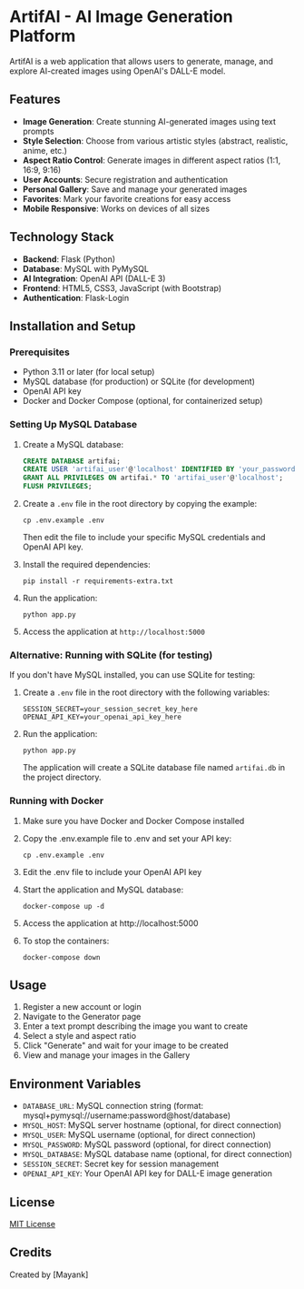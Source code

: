 # ArtifAI - AI Image Generation Platform

ArtifAI is a web application that allows users to generate, manage, and explore AI-created images using OpenAI's DALL-E model.

## Features

- **Image Generation**: Create stunning AI-generated images using text prompts
- **Style Selection**: Choose from various artistic styles (abstract, realistic, anime, etc.)
- **Aspect Ratio Control**: Generate images in different aspect ratios (1:1, 16:9, 9:16)
- **User Accounts**: Secure registration and authentication
- **Personal Gallery**: Save and manage your generated images
- **Favorites**: Mark your favorite creations for easy access
- **Mobile Responsive**: Works on devices of all sizes

## Technology Stack

- **Backend**: Flask (Python)
- **Database**: MySQL with PyMySQL
- **AI Integration**: OpenAI API (DALL-E 3)
- **Frontend**: HTML5, CSS3, JavaScript (with Bootstrap)
- **Authentication**: Flask-Login

## Installation and Setup

### Prerequisites

- Python 3.11 or later (for local setup)
- MySQL database (for production) or SQLite (for development)
- OpenAI API key
- Docker and Docker Compose (optional, for containerized setup)

### Setting Up MySQL Database

1. Create a MySQL database:
   ```sql
   CREATE DATABASE artifai;
   CREATE USER 'artifai_user'@'localhost' IDENTIFIED BY 'your_password';
   GRANT ALL PRIVILEGES ON artifai.* TO 'artifai_user'@'localhost';
   FLUSH PRIVILEGES;
   ```

2. Create a `.env` file in the root directory by copying the example:
   ```
   cp .env.example .env
   ```
   Then edit the file to include your specific MySQL credentials and OpenAI API key.
   
3. Install the required dependencies:
   ```
   pip install -r requirements-extra.txt
   ```

4. Run the application:
   ```
   python app.py
   ```
   
5. Access the application at `http://localhost:5000`

### Alternative: Running with SQLite (for testing)

If you don't have MySQL installed, you can use SQLite for testing:

1. Create a `.env` file in the root directory with the following variables:
   ```
   SESSION_SECRET=your_session_secret_key_here
   OPENAI_API_KEY=your_openai_api_key_here
   ```
   
2. Run the application:
   ```
   python app.py
   ```
   
   The application will create a SQLite database file named `artifai.db` in the project directory.
   
### Running with Docker

1. Make sure you have Docker and Docker Compose installed

2. Copy the .env.example file to .env and set your API key:
   ```
   cp .env.example .env
   ```
   
3. Edit the .env file to include your OpenAI API key

4. Start the application and MySQL database:
   ```
   docker-compose up -d
   ```
   
5. Access the application at http://localhost:5000

6. To stop the containers:
   ```
   docker-compose down
   ```

## Usage

1. Register a new account or login
2. Navigate to the Generator page
3. Enter a text prompt describing the image you want to create
4. Select a style and aspect ratio
5. Click "Generate" and wait for your image to be created
6. View and manage your images in the Gallery

## Environment Variables

- `DATABASE_URL`: MySQL connection string (format: mysql+pymysql://username:password@host/database)
- `MYSQL_HOST`: MySQL server hostname (optional, for direct connection)
- `MYSQL_USER`: MySQL username (optional, for direct connection)
- `MYSQL_PASSWORD`: MySQL password (optional, for direct connection)
- `MYSQL_DATABASE`: MySQL database name (optional, for direct connection)
- `SESSION_SECRET`: Secret key for session management
- `OPENAI_API_KEY`: Your OpenAI API key for DALL-E image generation

## License

[MIT License](LICENSE)

## Credits

Created by [Mayank]
